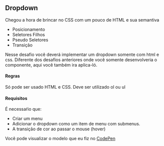 ## Dropdown
  Chegou a hora de brincar no CSS com um pouco de HTML e sua semantiva 
  - Posicionamento
  - Seletores Filhos
  - Pseudo Seletores
  - Transição
  
  
  Nesse desafio você deverá implementar um dropdown somente com html e css.
  Diferente dos desafios anteriores onde você somente desenvolveria o componente, aqui você também ira aplica-ló.
  
  #### Regras
  Só pode ser usado HTML e CSS. 
  Deve ser utilizado ol ou ul
  
  #### Requisitos
É necessaŕio que:
  - Criar um menu
  - Adicionar o dropdown como um item de menu com submenus.
  - A transição de cor ao passar o mouse (hover)
  
  
  
  Você pode visualizar o modelo que eu fiz no [CodePen](https://codepen.io/schirrel/pen/bGVYeLE)
